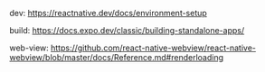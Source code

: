 dev: https://reactnative.dev/docs/environment-setup

build: https://docs.expo.dev/classic/building-standalone-apps/

web-view: https://github.com/react-native-webview/react-native-webview/blob/master/docs/Reference.md#renderloading
